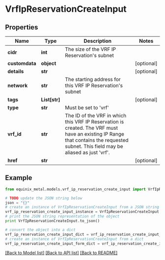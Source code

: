 # VrfIpReservationCreateInput


## Properties
Name | Type | Description | Notes
------------ | ------------- | ------------- | -------------
**cidr** | **int** | The size of the VRF IP Reservation&#39;s subnet | 
**customdata** | **object** |  | [optional] 
**details** | **str** |  | [optional] 
**network** | **str** | The starting address for this VRF IP Reservation&#39;s subnet | 
**tags** | **List[str]** |  | [optional] 
**type** | **str** | Must be set to &#39;vrf&#39; | 
**vrf_id** | **str** | The ID of the VRF in which this VRF IP Reservation is created. The VRF must have an existing IP Range that contains the requested subnet. This field may be aliased as just &#39;vrf&#39;. | 
**href** | **str** |  | [optional] 

## Example

```python
from equinix_metal.models.vrf_ip_reservation_create_input import VrfIpReservationCreateInput

# TODO update the JSON string below
json = "{}"
# create an instance of VrfIpReservationCreateInput from a JSON string
vrf_ip_reservation_create_input_instance = VrfIpReservationCreateInput.from_json(json)
# print the JSON string representation of the object
print VrfIpReservationCreateInput.to_json()

# convert the object into a dict
vrf_ip_reservation_create_input_dict = vrf_ip_reservation_create_input_instance.to_dict()
# create an instance of VrfIpReservationCreateInput from a dict
vrf_ip_reservation_create_input_form_dict = vrf_ip_reservation_create_input.from_dict(vrf_ip_reservation_create_input_dict)
```
[[Back to Model list]](../README.md#documentation-for-models) [[Back to API list]](../README.md#documentation-for-api-endpoints) [[Back to README]](../README.md)


